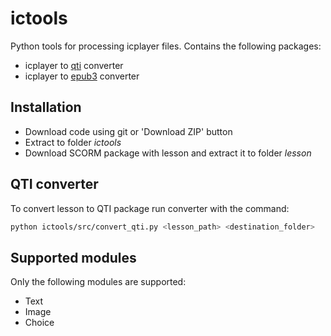 # ictools

Python tools for processing icplayer files. Contains the following packages:
* icplayer to [qti](http://www.imsglobal.org/question/) converter
* icplayer to [epub3](http://idpf.org/epub/30) converter

## Installation
* Download code using git or 'Download ZIP' button
* Extract to folder _ictools_
* Download SCORM package with lesson and extract it to folder _lesson_

## QTI converter
To convert lesson to QTI package run converter with the command:
```sh
python ictools/src/convert_qti.py <lesson_path> <destination_folder>
```


## Supported modules
Only the following modules are supported:
* Text
* Image
* Choice
